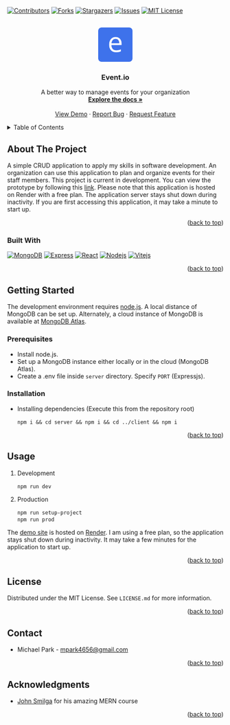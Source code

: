 <!-- Improved compatibility of back to top link: See: https://github.com/othneildrew/Best-README-Template/pull/73 -->
<a name="readme-top"></a>
<!--
*** Thanks for checking out the Best-README-Template. If you have a suggestion
*** that would make this better, please fork the repo and create a pull request
*** or simply open an issue with the tag "enhancement".
*** Don't forget to give the project a star!
*** Thanks again! Now go create something AMAZING! :D
-->

<!-- PROJECT SHIELDS -->
<!--
*** I'm using markdown "reference style" links for readability.
*** Reference links are enclosed in brackets [ ] instead of parentheses ( ).
*** See the bottom of this document for the declaration of the reference variables
*** for contributors-url, forks-url, etc. This is an optional, concise syntax you may use.
*** https://www.markdownguide.org/basic-syntax/#reference-style-links
-->
[![Contributors][contributors-shield]][contributors-url]
[![Forks][forks-shield]][forks-url]
[![Stargazers][stars-shield]][stars-url]
[![Issues][issues-shield]][issues-url]
[![MIT License][license-shield]][license-url]

<br />
<div align="center">
  <a href="https://github.com/mpark4656/event-management">
    <img src="https://raw.githubusercontent.com/mpark4656/event-management/main/client/src/assets/images/logo.png" alt="Logo" width="80" height="80">
  </a>

<h3 align="center">Event.io</h3>

  <p align="center">
    A better way to manage events for your organization
    <br />
    <a href="https://github.com/mpark4656/event-management"><strong>Explore the docs »</strong></a>
    <br />
    <br />
    <a href="https://event-management-tsx2.onrender.com">View Demo</a>
    ·
    <a href="https://github.com/mpark4656/event-management/issues">Report Bug</a>
    ·
    <a href="https://github.com/mpark4656/event-management/issues">Request Feature</a>
  </p>
</div>

<!-- TABLE OF CONTENTS -->
<details>
  <summary>Table of Contents</summary>
  <ol>
    <li>
      <a href="#about-the-project">About The Project</a>
      <ul>
        <li><a href="#built-with">Built With</a></li>
      </ul>
    </li>
    <li>
      <a href="#getting-started">Getting Started</a>
      <ul>
        <li><a href="#prerequisites">Prerequisites</a></li>
        <li><a href="#installation">Installation</a></li>
      </ul>
    </li>
    <li><a href="#usage">Usage</a></li>
    <li><a href="#license">License</a></li>
    <li><a href="#contact">Contact</a></li>
    <li><a href="#acknowledgments">Acknowledgments</a></li>
  </ol>
</details>

<!-- ABOUT THE PROJECT -->
## About The Project

A simple CRUD application to apply my skills in software development. An organization can use this application
to plan and organize events for their staff members. This project is current in development. You can view the
prototype by following this [link](https://event-management-tsx2.onrender.com). Please note that this application
is hosted on Render with a free plan. The application server stays shut down during inactivity. If you are first
accessing this application, it may take a minute to start up.

<p align="right">(<a href="#readme-top">back to top</a>)</p>

### Built With
[![MongoDB][MongoDB]][MongoDB-url]
[![Express][Express.js]][Express-url]
[![React][React.js]][React-url]
[![Nodejs][Node.js]][Nodejs-url]
[![Vitejs][Vitejs]][Vitejs-url]

<p align="right">(<a href="#readme-top">back to top</a>)</p>

<!-- GETTING STARTED -->
## Getting Started

The development environment requires [node.js](https://nodejs.org/en).
A local distance of MongoDB can be set up. Alternately, a cloud instance of MongoDB is
available at [MongoDB Atlas](https://www.mongodb.com/cloud/atlas/register).

### Prerequisites
* Install node.js.
* Set up a MongoDB instance either locally or in the cloud (MongoDB Atlas).
* Create a .env file inside `server` directory. Specify `PORT` (Expressjs). 

### Installation
* Installing dependencies (Execute this from the repository root)
  ```
  npm i && cd server && npm i && cd ../client && npm i
  ```

<p align="right">(<a href="#readme-top">back to top</a>)</p>

<!-- USAGE EXAMPLES -->
## Usage
1. Development
   ```
   npm run dev
   ```
2. Production
   ```
   npm run setup-project
   npm run prod
   ```

The [demo site](https://event-management-tsx2.onrender.com) is hosted on [Render](https://render.com/). I am using a free plan, so the application stays shut down during inactivity. It may take a few minutes for the application to start up.

<p align="right">(<a href="#readme-top">back to top</a>)</p>

<!-- LICENSE -->
## License

Distributed under the MIT License. See `LICENSE.md` for more information.

<p align="right">(<a href="#readme-top">back to top</a>)</p>

<!-- CONTACT -->
## Contact
* Michael Park - mpark4656@gmail.com

<p align="right">(<a href="#readme-top">back to top</a>)</p>

<!-- ACKNOWLEDGMENTS -->
## Acknowledgments

* [John Smilga](https://github.com/john-smilga/react-course-v3) for his amazing MERN course

<p align="right">(<a href="#readme-top">back to top</a>)</p>

<!-- MARKDOWN LINKS & IMAGES -->
<!-- https://www.markdownguide.org/basic-syntax/#reference-style-links -->
[contributors-shield]: https://img.shields.io/github/contributors/mpark4656/event-management.svg?style=for-the-badge
[contributors-url]: https://github.com/mpark4656/event-management/graphs/contributors
[forks-shield]: https://img.shields.io/github/forks/mpark4656/event-management.svg?style=for-the-badge
[forks-url]: https://github.com/mpark4656/event-management/network/members
[stars-shield]: https://img.shields.io/github/stars/mpark4656/event-management.svg?style=for-the-badge
[stars-url]: https://github.com/mpark4656/event-management/stargazers
[issues-shield]: https://img.shields.io/github/issues/mpark4656/event-management.svg?style=for-the-badge
[issues-url]: https://github.com/mpark4656/event-management/issues
[license-shield]: https://img.shields.io/github/license/mpark4656/event-management.svg?style=for-the-badge
[license-url]: https://github.com/mpark4656/event-management/blob/main/LICENSE.md
[React.js]: https://img.shields.io/badge/React-20232A?style=for-the-badge&logo=react&logoColor=61DAFB
[React-url]: https://reactjs.org/
[Express.js]: https://img.shields.io/badge/Express.js-404D59?style=for-the-badge
[Express-url]: https://expressjs.com/
[MongoDB]: https://img.shields.io/badge/MongoDB-4EA94B?style=for-the-badge&logo=mongodb&logoColor=white
[MongoDB-url]: https://www.mongodb.com/
[Node.js]: https://img.shields.io/badge/Node.js-43853D?style=for-the-badge&logo=node.js&logoColor=white
[Nodejs-url]: https://nodejs.org/en
[Vitejs]: https://img.shields.io/badge/vite-%23646CFF.svg?style=for-the-badge&logo=vite&logoColor=white
[Vitejs-url]: https://vitejs.dev/